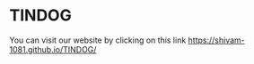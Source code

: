 # TINDOG
You can visit our  website by clicking on this link  https://shivam-1081.github.io/TINDOG/
